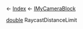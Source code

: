 ← [Index](Api-Index) ← [IMyCameraBlock](Sandbox.ModAPI.Ingame.IMyCameraBlock)

[double](System.Double) RaycastDistanceLimit